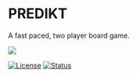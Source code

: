 # PREDIKT  
A fast paced, two player board game.

![](https://yoavtc.work/widgets/coming%20soon%20to%20itch.io.svg)

[![License](https://img.shields.io/badge/license-BY--NC--ND%204.0-lightgrey)](https://creativecommons.org/licenses/by-nc-nd/4.0/) 
[![Status](https://img.shields.io/badge/status-active-active)]()
